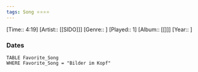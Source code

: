 ```yaml
---
tags: Song ⭐⭐⭐⭐ 
---
```

[Time:: 4:19]
[Artist:: [[SIDO]]]
[Genre:: ]
[Played:: 1]
[Album:: [[]]]
[Year:: ]
### Dates
````dataview
TABLE Favorite_Song
WHERE Favorite_Song = "Bilder im Kopf"
````
